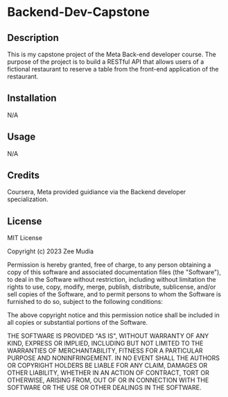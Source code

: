 # Backend-Dev-Capstone

## Description

This is my capstone project of the Meta Back-end developer course. The purpose of the project is to build a RESTful API that allows users of a fictional restaurant to reserve a table from the front-end application of the restaurant.



## Installation

N/A

## Usage

N/A

## Credits

Coursera, Meta provided guidiance via the Backend developer specialization.

## License

MIT License

Copyright (c) 2023 Zee Mudia

Permission is hereby granted, free of charge, to any person obtaining a copy
of this software and associated documentation files (the "Software"), to deal
in the Software without restriction, including without limitation the rights
to use, copy, modify, merge, publish, distribute, sublicense, and/or sell
copies of the Software, and to permit persons to whom the Software is
furnished to do so, subject to the following conditions:

The above copyright notice and this permission notice shall be included in all
copies or substantial portions of the Software.

THE SOFTWARE IS PROVIDED "AS IS", WITHOUT WARRANTY OF ANY KIND, EXPRESS OR
IMPLIED, INCLUDING BUT NOT LIMITED TO THE WARRANTIES OF MERCHANTABILITY,
FITNESS FOR A PARTICULAR PURPOSE AND NONINFRINGEMENT. IN NO EVENT SHALL THE
AUTHORS OR COPYRIGHT HOLDERS BE LIABLE FOR ANY CLAIM, DAMAGES OR OTHER
LIABILITY, WHETHER IN AN ACTION OF CONTRACT, TORT OR OTHERWISE, ARISING FROM,
OUT OF OR IN CONNECTION WITH THE SOFTWARE OR THE USE OR OTHER DEALINGS IN THE
SOFTWARE.